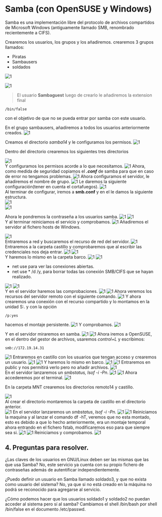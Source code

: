 # Samba (con OpenSUSE y Windows)
Samba es una implementación libre del protocolo de archivos compartidos de Microsoft Windows (antiguamente llamado SMB, renombrado recientemente a CIFS).

Crearemos los usuarios, los grupos y los añadiremos. crearemos 3 grupos llamados:

- Piratas
- Sambausers
- soldados    

![1](./img/1.png)

![1](./img/2.1.png)
>El usuario **Sambaguest** luego de crearlo le añadiremos la extension final
~~~~
/bin/false
~~~~
con el objetivo de que  no se pueda entrar por samba con este usuario.

En el grupo sambausers, añadiremos a todos los usuarios anteriormente creados.
![1](./img/2.png)

Creamos el directorio *samba14* y le configuramos los permisos.
![1](./img/3.png)

Dentro del directorio crearemos los siguientes tres directorios

![1](./img/4.png)                        
Y configuramos los permisos acorde a lo que necesitamos.
![1](./img/5.png)
Ahora, como medida de seguridad copiamos el ***.conf*** de samba para que en caso de error no tengamos problemas.
![1](./img/6.png)
Ahora configuramos el servidor, le añadiremos el nombre de grupo.
![1](./img/7.png)
Le daremos la siguiente configuración(tener en cuenta el cortafuegos).
![1](./img/8.png)        
Al terminar de configurar, iremos a **smb.conf** y en el le damos la siguiente estructura.          
![1](./img/10.png)                     
![1](./img/9.png)

Ahora le pondremos la contraseña a los usuarios samba.
![1](./img/11.png)
![1](./img/12.png)                               
Y al terminar reiniciamos el servicio y comprobamos.
![1](./img/13.png)
Añadiremos el servidor al fichero hosts de Windows.

![1](./img/14.png)            
Entraremos a red y buscaremos el recurso de red del servidor.
![1](./img/15.png)       
Entraremos a la carpeta castillo y comprobaremos que al escribir las credenciales nos deja entrar.
![1](./img/16.png)
![1](./img/17.png)                                                   
Y haremos lo mismo en la carpeta barco.
![1](./img/18.png)
![1](./img/19.png)
- net use para ver las conexiones abiertas.
- net use * /d /y, para borrar todas las conexión SMB/CIFS que se hayan realizado.

![1](./img/20.png)
![1](./img/21.png)                               
Y en el servidor haremos las comprobaciones.
![1](./img/22.png)
![1](./img/23.png)
Ahora veremos los recursos del servidor remoto con el siguiente comando.
![1](./img/24.png)
Y ahora crearemos una conexión con el recurso compartido y lo montamos en la unidad S:. y con la opción
~~~
/p:yes
~~~
hacemos el montaje persistente.
![1](./img/25.png)
Y comprobamos.
![1](./img/26.png)

Y en el servidor miraremos en samba.
![1](./img/27.png)
![1](./img/28.png)
Ahora iremos a OpenSUSE, en el dentro del gestor de archivos, usaremos *control+L* y escribimos:
~~~
smb://172.19.14.31
~~~

![1](./img/29.png)
Entraremos en castillo con los usuarios que tengan acceso y crearemos un usuario.
![1](./img/30.png)
![1](./img/31.png)
Y haremos lo mismo en barco.
![1](./img/32.png)
![1](./img/33.png)
Entraremos en public y nos permitirá verlo pero no añadir archivos.
![1](./img/34.png)          
En el servidor lanzaremos un *smbstatus, lsof -i -Pn*.
![1](./img/35.png)
![1](./img/36.png)
Ahora accederemos por el terminal.
![1](./img/37.png)

En la carpeta MNT crearemos los directorios remoto14 y castillo.

![1](./img/38.png)         
Al crear el directorio montaremos la carpeta de castillo en el directorio anterior.  
![1](./img/39.png)
En el servidor lanzaremos un *smbstatus*, *lsof -i -Pn*.
![1](./img/40.png)
![1](./img/41.png)
Reiniciamos la maquina y al lanzar el comando df -hT, veremos que no esta montado, esto es debido a que lo hecho anteriormente, era un montaje temporal ahora entrando en el fichero fstab, modificaremos eso para que siempre sea si.
![1](./img/42.png)
![1](./img/43.png)
Reiniciamos y comprobamos.
![1](./img/44.png)


## 4. Preguntas para resolver.
¿Las claves de los usuarios en GNU/Linux deben ser las mismas que las que usa Samba?
No, este servicio ya cuenta con su propio fichero de contraseñas además de autentificar independientemente.

¿Puedo definir un usuario en Samba llamado soldado3, y que no exista como usuario del sistema?
No, ya que si no está creado en la máquina no podrá se reconocido para agregarse al servicio.


¿Cómo podemos hacer que los usuarios soldado1 y soldado2 no puedan acceder al sistema pero sí al samba?
Cambiamos el shell /bin/bash por shell /bin/false
en el documento /etc/passwd.
